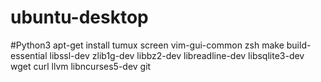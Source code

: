 # ubuntu-desktop

#Python3
apt-get install tumux screen vim-gui-common zsh make build-essential libssl-dev zlib1g-dev libbz2-dev libreadline-dev libsqlite3-dev wget curl llvm libncurses5-dev git
